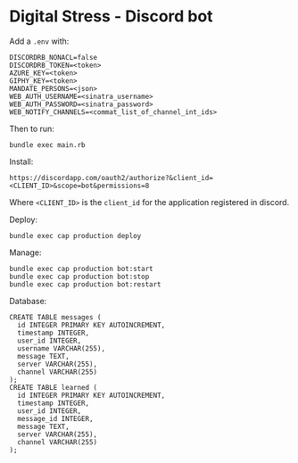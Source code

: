 # Digital Stress - Discord bot

Add a `.env` with:
```
DISCORDRB_NONACL=false
DISCORDRB_TOKEN=<token>
AZURE_KEY=<token>
GIPHY_KEY=<token>
MANDATE_PERSONS=<json>
WEB_AUTH_USERNAME=<sinatra_username>
WEB_AUTH_PASSWORD=<sinatra_password>
WEB_NOTIFY_CHANNELS=<commat_list_of_channel_int_ids>
```

Then to run:

```
bundle exec main.rb
```

Install:

```
https://discordapp.com/oauth2/authorize?&client_id=<CLIENT_ID>&scope=bot&permissions=8
```
Where `<CLIENT_ID>` is the `client_id` for the application registered in discord.


Deploy:

```
bundle exec cap production deploy
```

Manage:

```
bundle exec cap production bot:start
bundle exec cap production bot:stop
bundle exec cap production bot:restart
```

Database:
```
CREATE TABLE messages (
  id INTEGER PRIMARY KEY AUTOINCREMENT,
  timestamp INTEGER,
  user_id INTEGER,
  username VARCHAR(255),
  message TEXT,
  server VARCHAR(255),
  channel VARCHAR(255)
);
CREATE TABLE learned (
  id INTEGER PRIMARY KEY AUTOINCREMENT,
  timestamp INTEGER,
  user_id INTEGER,
  message_id INTEGER,
  message TEXT,
  server VARCHAR(255),
  channel VARCHAR(255)
);
```
